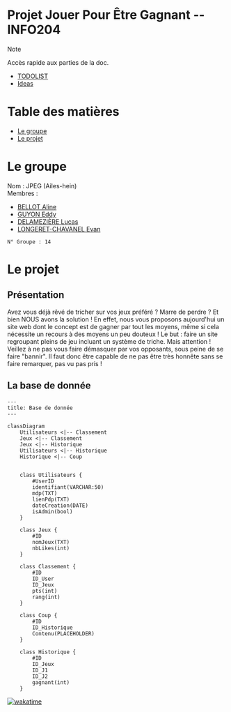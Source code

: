 # Projet Jouer Pour Être Gagnant -- INFO204

> [!NOTE]
> Accès rapide aux parties de la doc.
> - [TODOLIST](./TODO.md)
> - [Ideas](./Ideas.md)


# Table des matières

- [Le groupe](#le-groupe)
- [Le projet](#le-projet)




# Le groupe

Nom : JPEG (Ailes-hein)\
Membres :
- [BELLOT Aline](https://github.com/TheWarior73)
- [GUYON Eddy](https://github.com/synnfall)
- [DELAMEZIÈRE Lucas](https://github.com/bouncii)
- [LONGERET-CHAVANEL Evan](https://github.com/ItsMe-Truncation)

`N° Groupe : 14`


# Le projet

## Présentation

Avez vous déjà rêvé de tricher sur vos jeux préféré ? Marre de perdre ? 
Et bien NOUS avons la solution ! 
En effet, nous vous proposons aujourd'hui un site web dont le concept est de gagner par tout les moyens, même si cela nécessite un recours à des moyens un peu douteux !
Le but : faire un site regroupant pleins de jeu incluant un système de triche. Mais attention ! Veillez à ne pas vous faire démasquer par vos opposants, sous peine de se faire "bannir". Il faut donc être capable de ne pas être très honnête sans se faire remarquer, pas vu pas pris ! 

## La base de donnée
```mermaid
---
title: Base de donnée
---

classDiagram
    Utilisateurs <|-- Classement
    Jeux <|-- Classement
    Jeux <|-- Historique
    Utilisateurs <|-- Historique
    Historique <|-- Coup
    

    class Utilisateurs {
        #UserID
        identifiant(VARCHAR:50)
        mdp(TXT)
        lienPdp(TXT)
        dateCreation(DATE)
        isAdmin(bool)
    }

    class Jeux {
        #ID
        nomJeux(TXT)
        nbLikes(int)
    }

    class Classement {
        #ID
        ID_User
        ID_Jeux
        pts(int)
        rang(int)
    }
    
    class Coup {
        #ID
        ID_Historique
        Contenu(PLACEHOLDER)
    }

    class Historique {
        #ID
        ID_Jeux
        ID_J1
        ID_J2
        gagnant(int)
    }
```



[![wakatime](https://wakatime.com/badge/github/synnfall/JPEG.svg)](https://wakatime.com/badge/github/synnfall/JPEG)